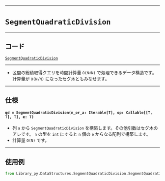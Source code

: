 _____

# `SegmentQuadraticDivision`

_____

## コード

[`SegmentQuadraticDivision`](https://github.com/titan-23/Library/blob/main/QuadraticDivision/SegmentQuadraticDivision.py)
<!-- code=https://github.com/titan-23/Library_py/blob/main/DataStructures\SegmentQuadraticDivision\SegmentQuadraticDivision.py -->

_____

- 区間の総積取得クエリを時間計算量 `O(N√N)` で処理できるデータ構造です。計算量が `O(N√N)` になったセグ木ともみなせます。

_____

## 仕様

#### `qd = SegmentQuadraticDivision(n_or_a: Iterable[T], op: Callable[[T, T], T], e: T)`
- 列 `a` から `SegmentQuadraticDivision` を構築します。その他引数はセグ木のアレです。
`n` の型を `int` にすると `n` 個の `e` からなる配列で構築します。
- 計算量 `O(N)` です。

_____

## 使用例

```python
from Library_py.DataStructures.SegmentQuadraticDivision.SegmentQuadraticDivision import SegmentQuadraticDivision

```
